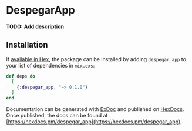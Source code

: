 # DespegarApp

**TODO: Add description**

## Installation

If [available in Hex](https://hex.pm/docs/publish), the package can be installed
by adding `despegar_app` to your list of dependencies in `mix.exs`:

```elixir
def deps do
  [
    {:despegar_app, "~> 0.1.0"}
  ]
end
```

Documentation can be generated with [ExDoc](https://github.com/elixir-lang/ex_doc)
and published on [HexDocs](https://hexdocs.pm). Once published, the docs can
be found at [https://hexdocs.pm/despegar_app](https://hexdocs.pm/despegar_app).

